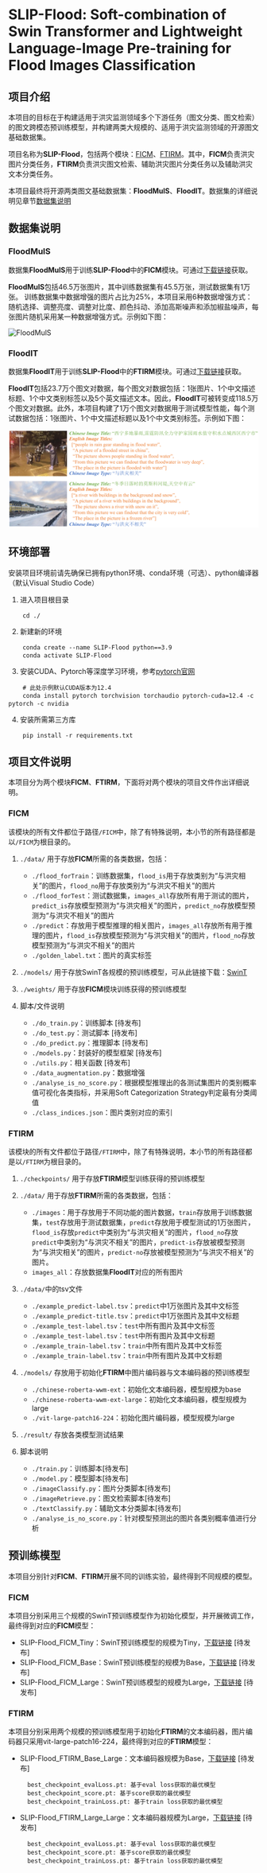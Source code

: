 # SLIP-Flood: Soft-combination of Swin Transformer and Lightweight Language-Image Pre-training for Flood Images Classification

## 项目介绍


本项目的目标在于构建适用于洪灾监测领域多个下游任务（图文分类、图文检索）的图文跨模态预训练模型，并构建两类大规模的、适用于洪灾监测领域的开源图文基础数据集。

项目名称为**SLIP-Flood**，包括两个模块：[FICM](#FICM)、[FTIRM](#FTIRM)。其中，**FICM**负责洪灾图片分类任务，**FTIRM**负责洪灾图文检索、辅助洪灾图片分类任务以及辅助洪灾文本分类任务。

本项目最终将开源两类图文基础数据集：**FloodMulS**、**FloodIT**。数据集的详细说明见章节[数据集说明](#数据集说明)

## 数据集说明
### FloodMulS

数据集**FloodMulS**用于训练**SLIP-Flood**中的**FICM**模块。可通过[下载链接]()获取。

**FloodMulS**包括46.5万张图片，其中训练数据集有45.5万张，测试数据集有1万张。
训练数据集中数据增强的图片占比为25%，本项目采用6种数据增强方式：随机选择、调整亮度、调整对比度、颜色抖动、添加高斯噪声和添加椒盐噪声，每张图片随机采用某一种数据增强方式。示例如下图：

![FloodMulS](./imagesForReadme/FloodMulS.png)

### FloodIT

数据集**FloodIT**用于训练**SLIP-Flood**中的**FTIRM**模块。可通过[下载链接]()获取。

**FloodIT**包括23.7万个图文对数据，每个图文对数据包括：1张图片、1个中文描述标题、1个中文类别标签以及5个英文描述文本。因此，**FloodIT**可被转变成118.5万个图文对数据。此外，本项目构建了1万个图文对数据用于测试模型性能，每个测试数据包括：1张图片、1个中文描述标题以及1个中文类别标签。示例如下图：

![FloodIT](./imagesForReadme/FloodIT.png)

## 环境部署

安装项目环境前请先确保已拥有python环境、conda环境（可选）、python编译器（默认Visual Studio Code）

1. 进入项目根目录
```
    cd ./   
```
2. 新建新的环境
```
    conda create --name SLIP-Flood python==3.9
    conda activate SLIP-Flood
```
3. 安装CUDA、Pytorch等深度学习环境，参考[pytorch官网](https://pytorch.org/)
```
    # 此处示例默认CUDA版本为12.4
    conda install pytorch torchvision torchaudio pytorch-cuda=12.4 -c pytorch -c nvidia
```
4. 安装所需第三方库
```
    pip install -r requirements.txt
```

## 项目文件说明

本项目分为两个模块**FICM**、**FTIRM**，下面将对两个模块的项目文件作出详细说明。

### FICM

该模块的所有文件都位于路径`/FICM`中，除了有特殊说明，本小节的所有路径都是以`/FICM`为根目录的。

1. `./data/`
用于存放**FICM**所需的各类数据，包括：
    - `./flood_forTrain`：训练数据集，`flood_is`用于存放类别为“与洪灾相关”的图片，`flood_no`用于存放类别为“与洪灾不相关”的图片
    - `./flood_forTest`：测试数据集，`images_all`存放所有用于测试的图片，`predict_is`存放模型预测为“与洪灾相关”的图片，`predict_no`存放模型预测为“与洪灾不相关”的图片
    - `./predict`：存放用于模型推理的相关图片，`images_all`存放所有用于推理的图片，`flood_is`存放模型预测为“与洪灾相关”的图片，`flood_no`存放模型预测为“与洪灾不相关”的图片
    - `./golden_label.txt`：图片的真实标签

2. `./models/`
用于存放SwinT各规模的预训练模型，可从此链接下载：[SwinT](https://github.com/microsoft/Swin-Transformer)

3. `./weights/`
用于存放**FICM**模块训练获得的预训练模型

4. 脚本/文件说明
   - `./do_train.py`：训练脚本 [待发布]
   - `./do_test.py`：测试脚本 [待发布]
   - `./do_predict.py`：推理脚本 [待发布]
   - `./models.py`：封装好的模型框架 [待发布]
   - `./utils.py`：相关函数 [待发布]
   - `./data_augmentation.py`：数据增强
   - `./analyse_is_no_score.py`：根据模型推理出的各测试集图片的类别概率值可视化各类指标，并采用Soft Categorization Strategy判定最有分类阈值
   - `./class_indices.json`：图片类别对应的索引

### FTIRM

该模块的所有文件都位于路径`/FTIRM`中，除了有特殊说明，本小节的所有路径都是以`/FTIRM`为根目录的。

1. `./checkpoints/`
用于存放**FTIRM**模型训练获得的预训练模型

2. `./data/`
用于存放**FTIRM**所需的各类数据，包括：
    - `./images`：用于存放用于不同功能的图片数据，`train`存放用于训练数据集，`test`存放用于测试数据集，`predict`存放用于模型测试的1万张图片，`flood_is`存放`predict`中类别为“与洪灾相关”的图片，`flood_no`存放`predict`中类别为“与洪灾不相关”的图片，`predict-is`存放被模型预测为“与洪灾相关”的图片，`predict-no`存放被模型预测为“与洪灾不相关”的图片。
    - `images_all`：存放数据集**FloodIT**对应的所有图片

3. `./data/`中的tsv文件
    - `./example_predict-label.tsv`：`predict`中1万张图片及其中文标签
    - `./example_predict-title.tsv`：`predict`中1万张图片及其中文标题
    - `./example_test-label.tsv`：`test`中所有图片及其中文标签
    - `./example_test-label.tsv`：`test`中所有图片及其中文标题
    - `./example_train-label.tsv`：`train`中所有图片及其中文标签
    - `./example_train-label.tsv`：`train`中所有图片及其中文标题
  
4. `./models/`
存放用于初始化**FTIRM**中图片编码器与文本编码器的预训练模型
    - `./chinese-roberta-wwm-ext`：初始化文本编码器，模型规模为base
    - `./chinese-roberta-wwm-ext-large`：初始化文本编码器，模型规模为large
    - `./vit-large-patch16-224`：初始化图片编码器，模型规模为large

5. `./result/`
存放各类模型测试结果

6. 脚本说明
   - `./train.py`：训练脚本[待发布]
   - `./model.py`：模型脚本[待发布]
   - `./imageClassify.py`：图片分类脚本[待发布]
   - `./imageRetrieve.py`：图文检索脚本[待发布]
   - `./textClassify.py`：辅助文本分类脚本[待发布]
   - `./analyse_is_no_score.py`：针对模型预测出的图片各类别概率值进行分析

## 预训练模型
本项目分别针对**FICM**、**FTIRM**开展不同的训练实验，最终得到不同规模的模型。
### FICM
本项目分别采用三个规模的SwinT预训练模型作为初始化模型，并开展微调工作，最终得到对应的**FICM**模型：
- SLIP-Flood_FICM_Tiny：SwinT预训练模型的规模为Tiny，[下载链接](https://huggingface.co/muhan-yy/SLIP-Flood_FICM_Tiny) [待发布]
- SLIP-Flood_FICM_Base：SwinT预训练模型的规模为Base，[下载链接](https://huggingface.co/muhan-yy/SLIP-Flood_FICM_Base) [待发布]
- SLIP-Flood_FICM_Large：SwinT预训练模型的规模为Large，[下载链接](https://huggingface.co/muhan-yy/SLIP-Flood_FICM_Large) [待发布]

### FTIRM
本项目分别采用两个规模的预训练模型用于初始化**FTIRM**的文本编码器，图片编码器只采用vit-large-patch16-224，最终得到对应的**FTIRM**模型：
- SLIP-Flood_FTIRM_Base_Large：文本编码器规模为Base，[下载链接](https://huggingface.co/muhan-yy/SLIP-Flood_FTIRM_Base_Large) [待发布]
  ```
    best_checkpoint_evalLoss.pt: 基于eval loss获取的最优模型
    best_checkpoint_score.pt: 基于score获取的最优模型
    best_checkpoint_trainLoss.pt: 基于train loss获取的最优模型
  ```
- SLIP-Flood_FTIRM_Large_Large：文本编码器规模为Large，[下载链接](https://huggingface.co/muhan-yy/SLIP-Flood_FTIRM_Large_Large) [待发布]
  ```
    best_checkpoint_evalLoss.pt: 基于eval loss获取的最优模型
    best_checkpoint_score.pt: 基于score获取的最优模型
    best_checkpoint_trainLoss.pt: 基于train loss获取的最优模型
  ```
